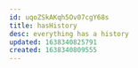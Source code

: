 ```yaml
---
id: uqoZSkAKqh5Ov07cgY68s
title: hasHistory
desc: everything has a history
updated: 1638340825791
created: 1638340809555
---
```





